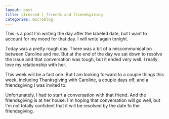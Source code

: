 ```yaml
---
layout: post
title: stressed | friends and friendsgiving
categories: microblog
---
```


This is a post I'm writing the day after the labeled date, but I want to account for my mood for that day. I will write again tonight.

Today was a pretty rough day. There was a bit of a miscommunication between Caroline and me. But at the end of the day we sat down to resolve the issue and that conversation was tough, but it ended very well. I really love my relationship with her. 

This week will be a fast one. But I am looking forward to a couple things this week, including Thanksgiving with Caroline, a couple days off, and a friendsgiving I was invited to.

Unfortunately, I had to start a conversation with that friend. And the friendsgiving is at her house. I'm hoping that conversation will go well, but I'm not totally confident that it will be resolved by the date fo the friendsgiving.
